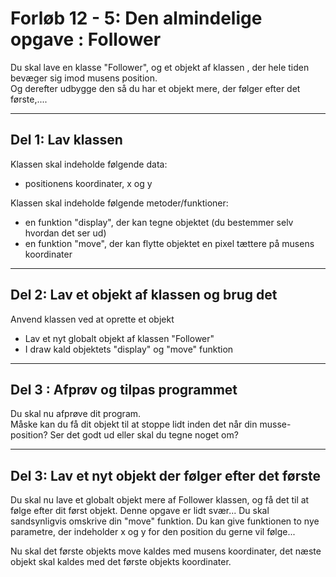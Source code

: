 # Forløb 12 - 5: Den almindelige opgave : Follower

Du skal lave en klasse "Follower", og et objekt af klassen , der hele tiden bevæger sig imod musens position.  
Og derefter udbygge den så du har et objekt mere, der følger efter det første,....

-----------------------------------------------------------------------

## Del 1: Lav klassen 

Klassen skal indeholde følgende data:
- positionens koordinater, x og y

Klassen skal indeholde følgende metoder/funktioner:
- en funktion "display", der kan tegne objektet (du bestemmer selv hvordan det ser ud)
- en funktion "move", der kan flytte objektet en pixel tættere på musens koordinater 


-----------------------------------------------------------------------

## Del 2: Lav et objekt af klassen og brug det

Anvend klassen ved at oprette et objekt
- Lav et nyt globalt objekt af klassen "Follower" 
- I draw kald objektets "display" og "move" funktion

-----------------------------------------------------------------------

## Del 3 : Afprøv og tilpas programmet
Du skal nu afprøve dit program.   
Måske kan du få dit objekt til at stoppe lidt inden det når din musse-position?
Ser det godt ud eller skal du tegne noget om?

-----------------------------------------------------------------------

## Del 3: Lav et nyt objekt der følger efter det første

Du skal nu lave et globalt objekt mere af Follower klassen, og få det til at følge efter dit først objekt.
Denne opgave er lidt svær... Du skal sandsynligvis omskrive din "move" funktion. 
Du kan give funktionen to nye parametre, der indeholder x og y for den position du gerne vil følge...

Nu skal det første objekts move kaldes med musens koordinater, det næste objekt skal kaldes med det første objekts koordinater. 
